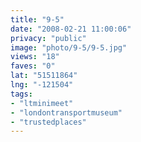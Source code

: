```yaml
---
title: "9-5"
date: "2008-02-21 11:00:06"
privacy: "public"
image: "photo/9-5/9-5.jpg"
views: "18"
faves: "0"
lat: "51511864"
lng: "-121504"
tags:
- "ltminimeet"
- "londontransportmuseum"
- "trustedplaces"
---
```



